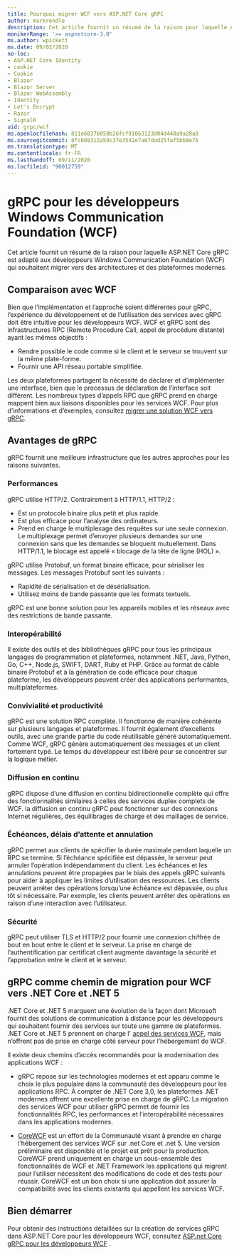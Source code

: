 ```yaml
---
title: Pourquoi migrer WCF vers ASP.NET Core gRPC
author: markrendle
description: Cet article fournit un résumé de la raison pour laquelle ASP.NET Core gRPC est adapté aux développeurs Windows Communication Foundation (WCF) qui souhaitent migrer vers des architectures et des plateformes modernes.
monikerRange: '>= aspnetcore-3.0'
ms.author: wpickett
ms.date: 09/02/2020
no-loc:
- ASP.NET Core Identity
- cookie
- Cookie
- Blazor
- Blazor Server
- Blazor WebAssembly
- Identity
- Let's Encrypt
- Razor
- SignalR
uid: grpc/wcf
ms.openlocfilehash: 811e6037b058b26fcf91063123d04d448a9a28a8
ms.sourcegitcommit: 8fcb08312a59c37e3542e7a67dad25faf5bb8e76
ms.translationtype: MT
ms.contentlocale: fr-FR
ms.lasthandoff: 09/11/2020
ms.locfileid: "90012759"
---
```

# <a name="grpc-for-windows-communication-foundation-wcf-developers"></a>gRPC pour les développeurs Windows Communication Foundation (WCF)

Cet article fournit un résumé de la raison pour laquelle ASP.NET Core gRPC est adapté aux développeurs Windows Communication Foundation (WCF) qui souhaitent migrer vers des architectures et des plateformes modernes.

## <a name="comparison-to-wcf"></a>Comparaison avec WCF

Bien que l’implémentation et l’approche soient différentes pour gRPC, l’expérience du développement et de l’utilisation des services avec gRPC doit être intuitive pour les développeurs WCF. WCF et gRPC sont des infrastructures RPC (Remote Procedure Call, appel de procédure distante) ayant les mêmes objectifs :

* Rendre possible le code comme si le client et le serveur se trouvent sur la même plate-forme.
* Fournir une API réseau portable simplifiée.

Les deux plateformes partagent la nécessité de déclarer et d’implémenter une interface, bien que le processus de déclaration de l’interface soit différent. Les nombreux types d’appels RPC que gRPC prend en charge mappent bien aux liaisons disponibles pour les services WCF. Pour plus d’informations et d’exemples, consultez [migrer une solution WCF vers gRPC](/dotnet/architecture/grpc-for-wcf-developers/migrate-wcf-to-grpc).

## <a name="benefits-of-grpc"></a>Avantages de gRPC

gRPC fournit une meilleure infrastructure que les autres approches pour les raisons suivantes.

### <a name="performance"></a>Performances

gRPC utilise HTTP/2. Contrairement à HTTP/1.1, HTTP/2 :

* Est un protocole binaire plus petit et plus rapide.
* Est plus efficace pour l’analyse des ordinateurs.
* Prend en charge le multiplexage des requêtes sur une seule connexion. Le multiplexage permet d’envoyer plusieurs demandes sur une connexion sans que les demandes se bloquent mutuellement. Dans HTTP/1.1, le blocage est appelé « blocage de la tête de ligne (HOL) ».

gRPC utilise Protobuf, un format binaire efficace, pour sérialiser les messages. Les messages Protobuf sont les suivants :
* Rapidité de sérialisation et de désérialisation.
* Utilisez moins de bande passante que les formats textuels. 

gRPC est une bonne solution pour les appareils mobiles et les réseaux avec des restrictions de bande passante.

### <a name="interoperability"></a>Interopérabilité

Il existe des outils et des bibliothèques gRPC pour tous les principaux langages de programmation et plateformes, notamment .NET, Java, Python, Go, C++, Node.js, SWIFT, DART, Ruby et PHP. Grâce au format de câble binaire Protobuf et à la génération de code efficace pour chaque plateforme, les développeurs peuvent créer des applications performantes, multiplateformes.

### <a name="usability-and-productivity"></a>Convivialité et productivité

gRPC est une solution RPC complète. Il fonctionne de manière cohérente sur plusieurs langages et plateformes. Il fournit également d’excellents outils, avec une grande partie du code réutilisable généré automatiquement. Comme WCF, gRPC génère automatiquement des messages et un client fortement typé. Le temps du développeur est libéré pour se concentrer sur la logique métier.

### <a name="streaming"></a>Diffusion en continu

gRPC dispose d’une diffusion en continu bidirectionnelle complète qui offre des fonctionnalités similaires à celles des services duplex complets de WCF. la diffusion en continu gRPC peut fonctionner sur des connexions Internet régulières, des équilibrages de charge et des maillages de service.

### <a name="deadlines-timeouts-and-cancellation"></a>Échéances, délais d’attente et annulation

gRPC permet aux clients de spécifier la durée maximale pendant laquelle un RPC se termine. Si l’échéance spécifiée est dépassée, le serveur peut annuler l’opération indépendamment du client. Les échéances et les annulations peuvent être propagées par le biais des appels gRPC suivants pour aider à appliquer les limites d’utilisation des ressources. Les clients peuvent arrêter des opérations lorsqu’une échéance est dépassée, ou plus tôt si nécessaire. Par exemple, les clients peuvent arrêter des opérations en raison d’une interaction avec l’utilisateur.

### <a name="security"></a>Sécurité

gRPC peut utiliser TLS et HTTP/2 pour fournir une connexion chiffrée de bout en bout entre le client et le serveur. La prise en charge de l’authentification par certificat client augmente davantage la sécurité et l’approbation entre le client et le serveur.

## <a name="grpc-as-a-migration-path-for-wcf-to-net-core-and-net-5"></a>gRPC comme chemin de migration pour WCF vers .NET Core et .NET 5

.NET Core et .NET 5 marquent une évolution de la façon dont Microsoft fournit des solutions de communication à distance pour les développeurs qui souhaitent fournir des services sur toute une gamme de plateformes. .NET Core et .NET 5 prennent en charge l' [appel des services WCF](/dotnet/core/additional-tools/wcf-web-service-reference-guide), mais n’offrent pas de prise en charge côté serveur pour l’hébergement de WCF.

Il existe deux chemins d’accès recommandés pour la modernisation des applications WCF :

* gRPC repose sur les technologies modernes et est apparu comme le choix le plus populaire dans la communauté des développeurs pour les applications RPC. À compter de .NET Core 3,0, les plateformes .NET modernes offrent une excellente prise en charge de gRPC. La migration des services WCF pour utiliser gRPC permet de fournir les fonctionnalités RPC, les performances et l’interopérabilité nécessaires dans les applications modernes.

* [CoreWCF](https://github.com/CoreWCF/CoreWCF) est un effort de la Communauté visant à prendre en charge l’hébergement des services WCF sur .net Core et .net 5. Une version préliminaire est disponible et le projet est prêt pour la production. CoreWCF prend uniquement en charge un sous-ensemble des fonctionnalités de WCF et .NET Framework les applications qui migrent pour l’utiliser nécessitent des modifications de code et des tests pour réussir. CoreWCF est un bon choix si une application doit assurer la compatibilité avec les clients existants qui appellent les services WCF.

## <a name="get-started"></a>Bien démarrer

Pour obtenir des instructions détaillées sur la création de services gRPC dans ASP.NET Core pour les développeurs WCF, consultez [ASP.net Core gRPC pour les développeurs WCF](/dotnet/architecture/grpc-for-wcf-developers) .
